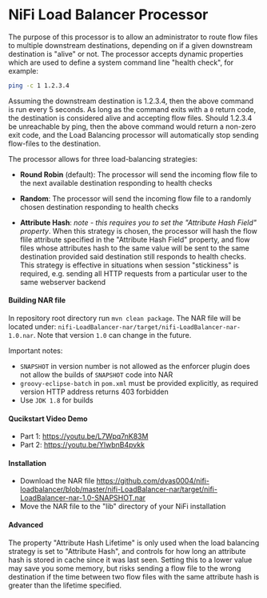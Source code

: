 # NiFi Load Balancer Processor

The purpose of this processor is to allow an administrator to route flow files to multiple downstream destinations,
depending on if a given downstream destination is "alive" or not. The processor accepts dynamic properties which
are used to define a system command line "health check", for example:

```bash
ping -c 1 1.2.3.4
```

Assuming the downstream destination is 1.2.3.4, then the above command is run every 5 seconds. As long as the 
command exits with a `0` return code, the destination is considered alive and accepting flow files. Should 1.2.3.4
be unreachable by ping, then the above command would return a non-zero exit code, and the Load Balancing processor
will automatically stop sending flow-files to the destination.

The processor allows for three load-balancing strategies:

- **Round Robin** (default): The processor will send the incoming flow file to the next available destination 
responding to health checks

- **Random**: The processor will send the incoming flow file to a randomly chosen destination responding to 
health checks
 
- **Attribute Hash**: *note - this requires you to set the "Attribute Hash Field" property*. When this strategy is 
chosen, the processor will hash the flow flile attribute specified in the "Attribute Hash Field" property, and 
flow files whose attributes hash to the same value will be sent to the same destination provided said destination
still responds to health checks. This strategy is effective in situations when session "stickiness" is required,
e.g. sending all HTTP requests from a particular user to the same webserver backend

#### Building NAR file

In repository root directory run `mvn clean package`. The NAR file will be located under: 
`nifi-LoadBalancer-nar/target/nifi-LoadBalancer-nar-1.0.nar`. Note that version `1.0` can change in the future.

Important notes:

- `SNAPSHOT` in version number is not allowed as the enforcer plugin does not allow the builds of `SNAPSHOT` code into NAR
- `groovy-eclipse-batch` in `pom.xml` must be provided explicitly, as required version HTTP address returns 403 forbidden
- Use `JDK 1.8` for builds

#### Qucikstart Video Demo

- Part 1: https://youtu.be/L7Wpq7nK83M
- Part 2: https://youtu.be/YlwbnB4pvkk

#### Installation

- Download the NAR file https://github.com/dvas0004/nifi-loadbalancer/blob/master/nifi-LoadBalancer-nar/target/nifi-LoadBalancer-nar-1.0-SNAPSHOT.nar
- Move the NAR file to the "lib" directory of your NiFi installation

#### Advanced

The property "Attribute Hash Lifetime" is only used when the load balancing strategy is set to "Attribute Hash",
and controls for how long an attribute hash is stored in cache since it was last seen. Setting this to a lower
value may save you some memory, but risks sending a flow file to the wrong destination if the time between
two flow files with the same attribute hash is greater than the lifetime specified.

 
 

